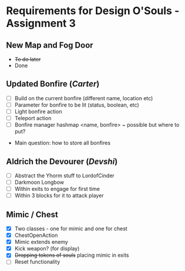 # Requirements for Design O'Souls - Assignment 3

## New Map and Fog Door
* ~~To do later~~
* Done

## Updated Bonfire (*Carter*)
- [ ] Build on the current bonfire (different name, location etc)
- [ ] Parameter for bonfire to be lit (status, boolean, etc)
- [ ] Light bonfire action
- [ ] Teleport action
- [ ] Bonfire manager hashmap <name, bonfire> ~ possible but where to put?
* Main question: how to store all bonfires


## Aldrich the Devourer (*Devshi*)
- [ ] Abstract the Yhorm stuff to LordofCinder
- [ ] Darkmoon Longbow
- [ ] Within exits to engage for first time
- [ ] Within 3 blocks for it to attack player

## Mimic / Chest 
- [x] Two classes - one for mimic and one for chest
- [x] ChestOpenAction
- [x] Mimic extends enemy
- [x] Kick weapon? (for display)
- [x] ~~Dropping tokens of souls~~ placing mimic in exits
- [ ] Reset functionality
